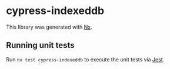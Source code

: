 # cypress-indexeddb

This library was generated with [Nx](https://nx.dev).

## Running unit tests

Run `nx test cypress-indexeddb` to execute the unit tests via [Jest](https://jestjs.io).
